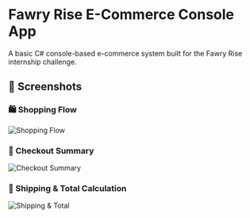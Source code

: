 
#  Fawry Rise E-Commerce Console App
A basic C# console-based e-commerce system built for the Fawry Rise internship challenge.


## 📸 Screenshots

### 🛍️ Shopping Flow
![Shopping Flow](images/Screenshot%202025-07-08%20214940.png)

### 🧾 Checkout Summary
![Checkout Summary](images/Screenshot%202025-07-08%20215030.png)

### 🚚 Shipping & Total Calculation
![Shipping & Total](images/Screenshot%202025-07-08%20215219.png)

